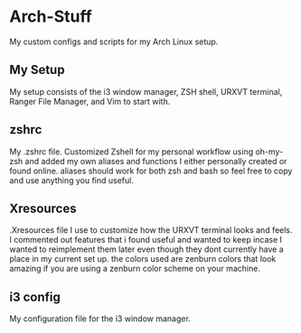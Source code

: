 # Arch-Stuff
My custom configs and scripts for my Arch Linux setup.

## My Setup
My setup consists of the i3 window manager, ZSH shell, URXVT terminal, Ranger File Manager, and Vim to start with. 

## zshrc
My .zshrc file. Customized Zshell for my personal workflow using oh-my-zsh and added my own aliases and functions I either personally created or found online. aliases should work for both zsh and bash so feel free to copy and use anything you find useful.

## Xresources
.Xresources file I use to customize how the URXVT terminal looks and feels. I commented out features that i found useful and wanted to keep incase I wanted to reimplement them later even though they dont currently have a place in my current set up. the colors used are zenburn colors that look amazing if you are using a zenburn color scheme on your machine.

## i3 config
My configuration file for the i3 window manager. 
